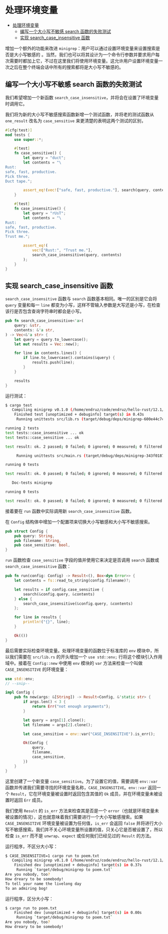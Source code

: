 # 处理环境变量

- [处理环境变量](#处理环境变量)
  - [编写一个大小写不敏感 search 函数的失败测试](#编写一个大小写不敏感-search-函数的失败测试)
  - [实现 search_case_insensitive 函数](#实现-search_case_insensitive-函数)

增加一个额外的功能来改进 `minigrep`：用户可以通过设置环境变量来设置搜索是否是大小写敏感的 。当然，我们也可以将其设计为一个命令行参数并要求用户每次需要时都加上它，不过在这里我们将使用环境变量。这允许用户设置环境变量一次之后在整个终端会话中所有的搜索都将是大小写不敏感的。

## 编写一个大小写不敏感 search 函数的失败测试

我们希望增加一个新函数 `search_case_insensitive`，并将会在设置了环境变量时调用它。

我们将为新的大小写不敏感搜索函数新增一个测试函数，并将老的测试函数从 `one_result` 改名为 `case_sensitive` 来更清楚的表明这两个测试的区别，


```rust
#[cfg(test)]
mod tests {
    use super::*;

    #[test]
    fn case_sensitive() {
        let query = "duct";
        let contents = "\
Rust:
safe, fast, productive.
Pick three.
Duct tape.";

        assert_eq!(vec!["safe, fast, productive."], search(query, contents));
    }

    #[test]
    fn case_insensitive() {
        let query = "rUsT";
        let contents = "\
Rust:
safe, fast, productive.
Pick three.
Trust me.";

        assert_eq!(
            vec!["Rust:", "Trust me."],
            search_case_insensitive(query, contents)
        );
    }
}
```

## 实现 search_case_insensitive 函数

`search_case_insensitive` 函数与 `search` 函数基本相同。唯一的区别是它会将 `query` 变量和每一 `line` 都变为小写，这样不管输入参数是大写还是小写，在检查该行是否包含查询字符串时都会是小写。

```rust
pub fn search_case_insensitive<'a>(
    query: &str,
    contents: &'a str,
) -> Vec<&'a str> {
    let query = query.to_lowercase();
    let mut results = Vec::new();

    for line in contents.lines() {
        if line.to_lowercase().contains(&query) {
            results.push(line);
        }
    }

    results
}
```

运行测试：

```bash
$ cargo test
   Compiling minigrep v0.1.0 (/home/endruz/code/endruz/hello-rust/12.1/minigrep)
    Finished test [unoptimized + debuginfo] target(s) in 0.43s
     Running unittests src/lib.rs (target/debug/deps/minigrep-600e44c7cac97d54)

running 2 tests
test tests::case_insensitive ... ok
test tests::case_sensitive ... ok

test result: ok. 2 passed; 0 failed; 0 ignored; 0 measured; 0 filtered out; finished in 0.00s

     Running unittests src/main.rs (target/debug/deps/minigrep-343f01878d59d039)

running 0 tests

test result: ok. 0 passed; 0 failed; 0 ignored; 0 measured; 0 filtered out; finished in 0.00s

   Doc-tests minigrep

running 0 tests

test result: ok. 0 passed; 0 failed; 0 ignored; 0 measured; 0 filtered out; finished in 0.00s
```

接着要在 `run` 函数中实际调用新 `search_case_insensitive` 函数。

在 `Config` 结构体中增加一个配置项来切换大小写敏感和大小写不敏感搜索。

```rust
pub struct Config {
    pub query: String,
    pub filename: String,
    pub case_sensitive: bool,
}
```

`run` 函数检查 `case_sensitive` 字段的值并使用它来决定是否调用 `search` 函数或 `search_case_insensitive` 函数：

```rust
pub fn run(config: Config) -> Result<(), Box<dyn Error>> {
    let contents = fs::read_to_string(config.filename)?;

    let results = if config.case_sensitive {
        search(&config.query, &contents)
    } else {
        search_case_insensitive(&config.query, &contents)
    };

    for line in results {
        println!("{}", line);
    }

    Ok(())
}
```

最后需要实际检查环境变量。处理环境变量的函数位于标准库的 `env` 模块中，所以我们需要在 `src/lib.rs` 的开头增加一个 `use std::env;` 行将这个模块引入作用域中。接着在 `Config::new` 中使用 `env` 模块的 `var` 方法来检查一个叫做 `CASE_INSENSITIVE` 的环境变量：

```rust
use std::env;
// --snip--

impl Config {
    pub fn new(args: &[String]) -> Result<Config, &'static str> {
        if args.len() < 3 {
            return Err("not enough arguments");
        }

        let query = args[1].clone();
        let filename = args[2].clone();

        let case_sensitive = env::var("CASE_INSENSITIVE").is_err();

        Ok(Config {
            query,
            filename,
            case_sensitive,
        })
    }
}
```

这里创建了一个新变量 `case_sensitive`。为了设置它的值，需要调用 `env::var` 函数并传递我们需要寻找的环境变量名称，`CASE_INSENSITIVE`。`env::var` 返回一个 `Result`，它在环境变量被设置时返回包含其值的 `Ok` 成员，并在环境变量未被设置时返回 `Err` 成员。

我们使用 `Result` 的 `is_err` 方法来检查其是否是一个 `error`（也就是环境变量未被设置的情况），这也就意味着我们需要进行一个大小写敏感搜索。如果 `CASE_INSENSITIVE` 环境变量被设置为任何值，`is_err` 会返回 `false` 并将进行大小写不敏感搜索。我们并不关心环境变量所设置的值，只关心它是否被设置了，所以检查 `is_err` 而不是 `unwrap`、`expect` 或任何我们已经见过的 `Result` 的方法。

运行程序，不区分大小写：

```bash
$ CASE_INSENSITIVE=1 cargo run to poem.txt
   Compiling minigrep v0.1.0 (/home/endruz/code/endruz/hello-rust/12.1/minigrep)
    Finished dev [unoptimized + debuginfo] target(s) in 0.37s
     Running `target/debug/minigrep to poem.txt`
Are you nobody, too?
How dreary to be somebody!
To tell your name the livelong day
To an admiring bog!
```

运行程序，区分大小写：

```bash
$ cargo run to poem.txt
    Finished dev [unoptimized + debuginfo] target(s) in 0.00s
     Running `target/debug/minigrep to poem.txt`
Are you nobody, too?
How dreary to be somebody!
```
